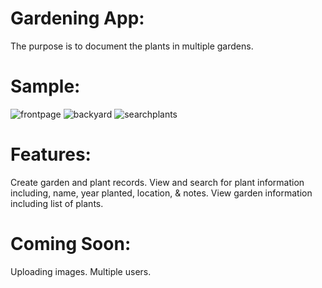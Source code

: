 # Gardening App:
The purpose is to document the plants in multiple gardens.

# Sample:
![frontpage](https://user-images.githubusercontent.com/81537101/132057004-fe4d0dea-3d75-4c02-a895-273a99c657b2.png)
![backyard](https://user-images.githubusercontent.com/81537101/132057337-aaaed385-5774-47ce-90a6-1781ab58615b.png)
![searchplants](https://user-images.githubusercontent.com/81537101/132057385-e8b4d9e0-90a7-4b63-8493-b83e1671bb77.png)

# Features:
Create garden and plant records.
View and search for plant information including, name, year planted, location, & notes.
View garden information including list of plants.

# Coming Soon:
Uploading images.
Multiple users.


